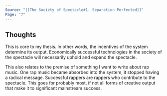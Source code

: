 ```yaml
---
Source: "[[The Society of Spectacle#1. Separation Perfected]]"
Page: "7"
---
```

## Thoughts
This is core to my thesis. In other words, the incentives of the system determine its output. Economically successful technologies in the society of the spectacle will necessarily uphold and expand the spectacle. 

This also relates to the premise of something I want to write about rap music. One rap music became absorbed into the system, it stopped having a radical message. Successful rappers are rappers who contribute to the spectacle. This goes for probably most, if not all forms of creative output that make it to significant mainstream success. 